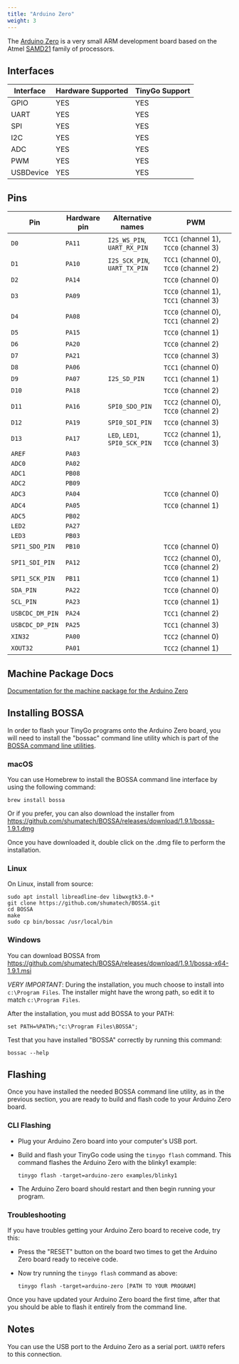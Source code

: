 ```yaml
---
title: "Arduino Zero"
weight: 3
---
```


The [Arduino Zero](https://store.arduino.cc/arduino-zero) is a very small ARM development board based on the Atmel [SAMD21](https://www.microchip.com/wwwproducts/en/ATSAMD21G18) family of processors.

## Interfaces

| Interface | Hardware Supported | TinyGo Support |
| --------- | ------------- | ----- |
| GPIO      | YES | YES |
| UART      | YES | YES |
| SPI       | YES | YES |
| I2C       | YES | YES |
| ADC       | YES | YES |
| PWM       | YES | YES |
| USBDevice | YES | YES |

## Pins

| Pin               | Hardware pin | Alternative names | PWM                  |
| ----------------- | ------------ | ----------------- | -------------------- |
| `D0`              | `PA11`       | `I2S_WS_PIN`, `UART_RX_PIN` | `TCC1` (channel 1), `TCC0` (channel 3) |
| `D1`              | `PA10`       | `I2S_SCK_PIN`, `UART_TX_PIN` | `TCC1` (channel 0), `TCC0` (channel 2) |
| `D2`              | `PA14`       |                   | `TCC0` (channel 0)   |
| `D3`              | `PA09`       |                   | `TCC0` (channel 1), `TCC1` (channel 3) |
| `D4`              | `PA08`       |                   | `TCC0` (channel 0), `TCC1` (channel 2) |
| `D5`              | `PA15`       |                   | `TCC0` (channel 1)   |
| `D6`              | `PA20`       |                   | `TCC0` (channel 2)   |
| `D7`              | `PA21`       |                   | `TCC0` (channel 3)   |
| `D8`              | `PA06`       |                   | `TCC1` (channel 0)   |
| `D9`              | `PA07`       | `I2S_SD_PIN`      | `TCC1` (channel 1)   |
| `D10`             | `PA18`       |                   | `TCC0` (channel 2)   |
| `D11`             | `PA16`       | `SPI0_SDO_PIN`    | `TCC2` (channel 0), `TCC0` (channel 2) |
| `D12`             | `PA19`       | `SPI0_SDI_PIN`    | `TCC0` (channel 3)   |
| `D13`             | `PA17`       | `LED`, `LED1`, `SPI0_SCK_PIN` | `TCC2` (channel 1), `TCC0` (channel 3) |
| `AREF`            | `PA03`       |                   |                      |
| `ADC0`            | `PA02`       |                   |                      |
| `ADC1`            | `PB08`       |                   |                      |
| `ADC2`            | `PB09`       |                   |                      |
| `ADC3`            | `PA04`       |                   | `TCC0` (channel 0)   |
| `ADC4`            | `PA05`       |                   | `TCC0` (channel 1)   |
| `ADC5`            | `PB02`       |                   |                      |
| `LED2`            | `PA27`       |                   |                      |
| `LED3`            | `PB03`       |                   |                      |
| `SPI1_SDO_PIN`    | `PB10`       |                   | `TCC0` (channel 0)   |
| `SPI1_SDI_PIN`    | `PA12`       |                   | `TCC2` (channel 0), `TCC0` (channel 2) |
| `SPI1_SCK_PIN`    | `PB11`       |                   | `TCC0` (channel 1)   |
| `SDA_PIN`         | `PA22`       |                   | `TCC0` (channel 0)   |
| `SCL_PIN`         | `PA23`       |                   | `TCC0` (channel 1)   |
| `USBCDC_DM_PIN`   | `PA24`       |                   | `TCC1` (channel 2)   |
| `USBCDC_DP_PIN`   | `PA25`       |                   | `TCC1` (channel 3)   |
| `XIN32`           | `PA00`       |                   | `TCC2` (channel 0)   |
| `XOUT32`          | `PA01`       |                   | `TCC2` (channel 1)   |

## Machine Package Docs

[Documentation for the machine package for the Arduino Zero](../machine/arduino-zero)

## Installing BOSSA

In order to flash your TinyGo programs onto the Arduino Zero board, you will need to install the "bossac" command line utility which is part of the [BOSSA command line utilities](https://github.com/shumatech/BOSSA).

### macOS

You can use Homebrew to install the BOSSA command line interface by using the following command:

```shell
brew install bossa
```

Or if you  prefer, you can also download the installer from https://github.com/shumatech/BOSSA/releases/download/1.9.1/bossa-1.9.1.dmg

Once you have downloaded it, double click on the .dmg file to perform the installation.

### Linux

On Linux, install from source:

```shell
sudo apt install libreadline-dev libwxgtk3.0-* 
git clone https://github.com/shumatech/BOSSA.git
cd BOSSA
make
sudo cp bin/bossac /usr/local/bin
```

### Windows

You can download BOSSA from https://github.com/shumatech/BOSSA/releases/download/1.9.1/bossa-x64-1.9.1.msi

*VERY IMPORTANT*: During the installation, you much choose to install into `c:\Program Files`. The installer might have the wrong path, so edit it to match  `c:\Program Files`.

After the installation, you must add BOSSA to your PATH:

```shell
set PATH=%PATH%;"c:\Program Files\BOSSA";
```

Test that you have installed "BOSSA" correctly by running this command:

```shell
bossac --help
```

## Flashing

Once you have installed the needed BOSSA command line utility, as in the previous section, you are ready to build and flash code to your Arduino Zero board.

### CLI Flashing

- Plug your Arduino Zero board into your computer's USB port.
- Build and flash your TinyGo code using the `tinygo flash` command. This command flashes the Arduino Zero with the blinky1 example:

    ```shell
    tinygo flash -target=arduino-zero examples/blinky1
    ```

- The Arduino Zero board should restart and then begin running your program.

### Troubleshooting

If you have troubles getting your Arduino Zero board to receive code, try this:

- Press the "RESET" button on the board two times to get the Arduino Zero board ready to receive code.
- Now try running the `tinygo flash` command as above:

    ```shell
    tinygo flash -target=arduino-zero [PATH TO YOUR PROGRAM]
    ```

Once you have updated your Arduino Zero board the first time, after that you should be able to flash it entirely from the command line.

## Notes

You can use the USB port to the Arduino Zero as a serial port. `UART0` refers to this connection.
